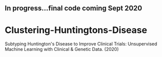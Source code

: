 ## In progress...final code coming Sept 2020

# Clustering-Huntingtons-Disease
Subtyping Huntington's Disease to Improve Clinical Trials: Unsupervised Machine Learning with Clinical &amp; Genetic Data. (2020)


